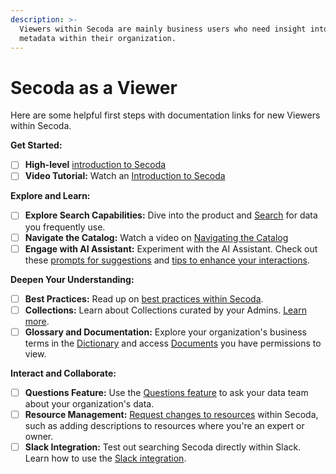 ```yaml
---
description: >-
  Viewers within Secoda are mainly business users who need insight into the
  metadata within their organization.
---
```


# Secoda as a Viewer

Here are some helpful first steps with documentation links for new Viewers within Secoda.

**Get Started:**

* [ ] **High-level** [introduction to Secoda](../../readme/secoda-as-a-viewer/introduction-guide.md)&#x20;
* [ ] **Video Tutorial:** Watch an [Introduction to Secoda](../../#video-resource-introduction-to-secoda)

**Explore and Learn:**

* [ ] **Explore Search Capabilities:** Dive into the product and [Search](../../features/search.md) for data you frequently use.
* [ ] **Navigate the Catalog:** Watch a video on [Navigating the Catalog](../../features/catalog.md#navigating-the-catalog-video)
* [ ] **Engage with AI Assistant:** Experiment with the AI Assistant. Check out these [prompts for suggestions](../../features/ai-assistant/prompts.md) and [tips to enhance your interactions](../../features/ai-assistant/best-practices.md).

**Deepen Your Understanding:**

* [ ] **Best Practices:** Read up on [best practices within Secoda](../../best-practices/).
* [ ] **Collections:** Learn about Collections curated by your Admins. [Learn](../../features/collections-1.md) [more](../../features/collections-1.md).
* [ ] **Glossary and Documentation:** Explore your organization's business terms in the [Dictionary](../../features/glossary.md) and access [Documents](../../features/documents/) you have permissions to view.

**Interact and Collaborate:**

* [ ] **Questions Feature:** Use the [Questions feature](../../features/ask-questions-in-secoda.md) to ask your data team about your organization's data.
* [ ] **Resource Management:** [Request changes to resources](requesting-changes-in-secoda.md) within Secoda, such as adding descriptions to resources where you're an expert or owner.
* [ ] **Slack Integration:** Test out searching Secoda directly within Slack. Learn how to use the [Slack integration](../../extensions/slack-connection/slack-user-guide.md).
